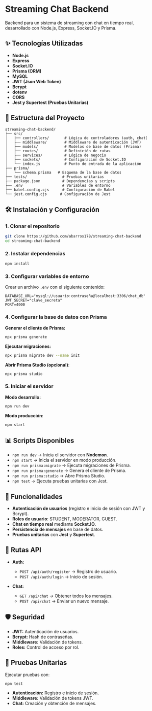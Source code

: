 # Streaming Chat Backend

Backend para un sistema de streaming con chat en tiempo real, desarrollado con Node.js, Express, Socket.IO y Prisma.

## ✨ Tecnologías Utilizadas

- **Node.js**
- **Express**
- **Socket.IO**
- **Prisma (ORM)**
- **MySQL**
- **JWT (Json Web Token)**
- **Bcrypt**
- **dotenv**
- **CORS**
- **Jest y Supertest (Pruebas Unitarias)**

## 📁 Estructura del Proyecto

```
streaming-chat-backend/
├── src/
│   ├── controllers/       # Lógica de controladores (auth, chat)
│   ├── middleware/        # Middleware de autenticación (JWT)
│   ├── models/            # Modelos de base de datos (Prisma)
│   ├── routes/            # Definición de rutas
│   ├── services/          # Lógica de negocio
│   ├── sockets/           # Configuración de Socket.IO
│   └── index.js           # Punto de entrada de la aplicación
├── prisma/
│   └── schema.prisma   # Esquema de la base de datos
├── tests/                # Pruebas unitarias
├── package.json          # Dependencias y scripts
├── .env                  # Variables de entorno
├── babel.config.cjs      # Configuración de Babel
└── jest.config.cjs      # Configuración de Jest
```

## 🛠️ Instalación y Configuración

### 1. Clonar el repositorio

```bash
git clone https://github.com/abarros178/streaming-chat-backend
cd streaming-chat-backend
```

### 2. Instalar dependencias

```bash
npm install
```

### 3. Configurar variables de entorno

Crear un archivo `.env` con el siguiente contenido:

```
DATABASE_URL="mysql://usuario:contraseña@localhost:3306/chat_db"
JWT_SECRET="clave_secreta"
PORT=4000
```

### 4. Configurar la base de datos con Prisma

**Generar el cliente de Prisma:**
```bash
npx prisma generate
```

**Ejecutar migraciones:**
```bash
npx prisma migrate dev --name init
```

**Abrir Prisma Studio (opcional):**
```bash
npx prisma studio
```

### 5. Iniciar el servidor

**Modo desarrollo:**
```bash
npm run dev
```

**Modo producción:**
```bash
npm start
```

## 📊 Scripts Disponibles

- `npm run dev` → Inicia el servidor con **Nodemon**.
- `npm start` → Inicia el servidor en modo producción.
- `npm run prisma:migrate` → Ejecuta migraciones de Prisma.
- `npm run prisma:generate` → Genera el cliente de Prisma.
- `npm run prisma:studio` → Abre Prisma Studio.
- `npm test` → Ejecuta pruebas unitarias con Jest.

## 👀 Funcionalidades

- **Autenticación de usuarios** (registro e inicio de sesión con JWT y Bcrypt).
- **Roles de usuario:** STUDENT, MODERATOR, GUEST.
- **Chat en tiempo real** mediante **Socket.IO**.
- **Persistencia de mensajes** en base de datos.
- **Pruebas unitarias** con **Jest** y **Supertest**.

## 👀 Rutas API

- **Auth:**  
  - `POST /api/auth/register` → Registro de usuario.  
  - `POST /api/auth/login` → Inicio de sesión.

- **Chat:**  
  - `GET /api/chat` → Obtener todos los mensajes.  
  - `POST /api/chat` → Enviar un nuevo mensaje.

## 🛡️ Seguridad

- **JWT:** Autenticación de usuarios.
- **Bcrypt:** Hash de contraseñas.
- **Middleware:** Validación de tokens.
- **Roles:** Control de acceso por rol.

## 🔧 Pruebas Unitarias

Ejecutar pruebas con:
```bash
npm test
```

- **Autenticación:** Registro e inicio de sesión.
- **Middleware:** Validación de tokens JWT.
- **Chat:** Creación y obtención de mensajes.



